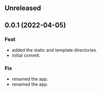 ## Unreleased

## 0.0.1 (2022-04-05)

### Feat

- added the static and template directories.
- initial commit.

### Fix

- renamed the app.
- renamed the app.
